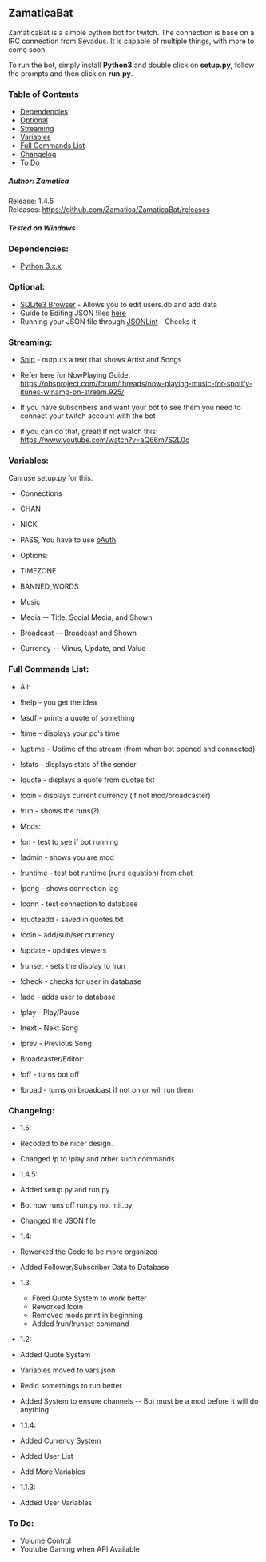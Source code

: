 

ZamaticaBat
-
ZamaticaBat is a simple python bot for twitch. The connection is base on a IRC connection from Sevadus. It is capable of multiple things, with more to come soon. 

To run the bot, simply install **Python3** and double click on **setup.py**, follow the prompts and then click on **run.py**. 

### Table of Contents
 - [Dependencies](#dependencies)
 - [Optional](#optional)
 - [Streaming](#streaming)
 - [Variables](#variables)
 - [Full Commands List](#full-commands-list)
 - [Changelog](#changelog)
 - [To Do](#to-do)

##### Author: Zamatica
Release: 1.4.5<br>
Releases: https://github.com/Zamatica/ZamaticaBat/releases

##### Tested on Windows


### Dependencies:
	
- [Python 3.x.x](https://www.python.org/downloads/)

### Optional:
- [SQLite3 Browser](http://sqlitebrowser.org/) - Allows you to edit users.db and add data
- Guide to Editing JSON files [here](http://imgur.com/a/Bz4N0)
- Running your JSON file through [JSONLint](http://jsonlint.com/) - Checks it
	
### Streaming:
- [Snip](https://github.com/dlrudie/Snip/releases/tag/v5.0.5) - outputs a text that shows Artist and Songs
 -  Refer here for NowPlaying Guide: https://obsproject.com/forum/threads/now-playing-music-for-spotify-itunes-winamp-on-stream.925/

- If you have subscribers and want your bot to see them you need to connect your twitch account with the bot
 - if you can do that, great! If not watch this: https://www.youtube.com/watch?v=aQ66m7S2L0c
	
	
### Variables:
Can use setup.py for this.

- Connections
 - CHAN
 - NICK
 - PASS, You have to use [oAuth](http://www.twitchapps.com/tmi/)

- Options:
 - TIMEZONE
 - BANNED_WORDS
 - Music
 - Media -- Title, Social Media, and Shown
 - Broadcast -- Broadcast and Shown
 - Currency -- Minus, Update, and Value

### Full Commands List:

- All:
 - !help - you get the idea
 - !asdf - prints a quote of something
 - !time - displays your pc's time
 - !uptime - Uptime of the stream (from when bot opened and connected)
 - !stats - displays stats of the sender
 - !quote - displays a quote from quotes.txt
 - !coin - displays current currency (if not mod/broadcaster)
 - !run - shows the runs(?)
		
- Mods:
 - !on - test to see if bot running
 - !admin - shows you are mod
 - !runtime - test bot runtime (runs equation) from chat
 - !pong - shows connection lag
 - !conn - test connection to database
 - !quoteadd - saved in quotes.txt
 - !coin - add/sub/set currency
 - !update - updates viewers
 - !runset - sets the display to !run
 - !check <user> - checks for user in database
 - !add <user> - adds user to database
 - !play - Play/Pause
 - !next - Next Song
 - !prev - Previous Song
		
- Broadcaster/Editor:
 - !off - turns bot off
 - !broad - turns on broadcast if not on or will run them

### Changelog:

- 1.5:
 - Recoded to be nicer design.
 - Changed !p to !play and other such commands

- 1.4.5:
 - Added setup.py and run.py
 - Bot now runs off run.py not init.py
 - Changed the JSON file

- 1.4:
 - Reworked the Code to be more organized
 - Added Follower/Subscriber Data to Database

- 1.3:
  - Fixed Quote System to work better
  - Reworked !coin
  - Removed mods print in beginning
  - Added !run/!runset command

- 1.2:
 - Added Quote System
 - Variables moved to vars.json
 - Redid somethings to run better
 - Added System to ensure channels
	-- Bot must be a mod before it will do anything

- 1.1.4:
 - Added Currency System
 - Added User List
 - Add More Variables
		
- 1.1.3:
 - Added User Variables

		
		
### To Do:

 - Volume Control
 - Youtube Gaming when API Available